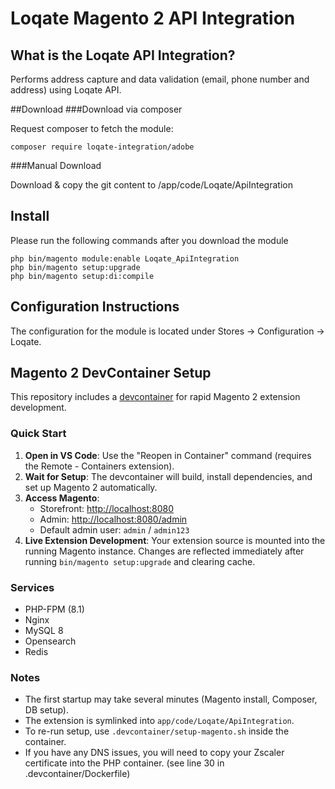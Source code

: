 # Loqate Magento 2 API Integration

## What is the Loqate API Integration?

Performs address capture and data validation (email, phone number and address) using Loqate API.

##Download
###Download via composer

Request composer to fetch the module:

```
composer require loqate-integration/adobe
```

###Manual Download

Download & copy the git content to /app/code/Loqate/ApiIntegration

## Install

Please run the following commands after you download the module

```
php bin/magento module:enable Loqate_ApiIntegration
php bin/magento setup:upgrade
php bin/magento setup:di:compile
```

## Configuration Instructions

The configuration for the module is located under Stores -> Configuration -> Loqate.

## Magento 2 DevContainer Setup

This repository includes a [devcontainer](.devcontainer/) for rapid Magento 2 extension development.

### Quick Start

1. **Open in VS Code**: Use the "Reopen in Container" command (requires the Remote - Containers extension).
1. **Wait for Setup**: The devcontainer will build, install dependencies, and set up Magento 2 automatically.
1. **Access Magento**:
   - Storefront: [http://localhost:8080](http://localhost:8080)
   - Admin: [http://localhost:8080/admin](http://localhost:8080/admin)
   - Default admin user: `admin` / `admin123`
1. **Live Extension Development**: Your extension source is mounted into the running Magento instance. Changes are reflected immediately after running `bin/magento setup:upgrade` and clearing cache.

### Services

- PHP-FPM (8.1)
- Nginx
- MySQL 8
- Opensearch
- Redis

### Notes

- The first startup may take several minutes (Magento install, Composer, DB setup).
- The extension is symlinked into `app/code/Loqate/ApiIntegration`.
- To re-run setup, use `.devcontainer/setup-magento.sh` inside the container.
- If you have any DNS issues, you will need to copy your Zscaler certificate into the PHP container. (see line 30 in .devcontainer/Dockerfile)
